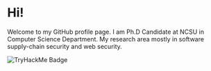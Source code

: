 # Hi!
Welcome to my GitHub profile page. I am Ph.D Candidate at NCSU in Computer Science Department. My research area mostly in software supply-chain security and web security. 

![TryHackMe Badge](https://tryhackme-badges.s3.amazonaws.com/kigibek.png "TryHackMe Badge")
